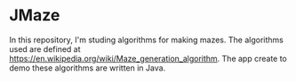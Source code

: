 # JMaze
In this repository, I'm studing algorithms for making mazes.  The algorithms used are defined at https://en.wikipedia.org/wiki/Maze_generation_algorithm. The app create to demo these algorithms are written in Java.
